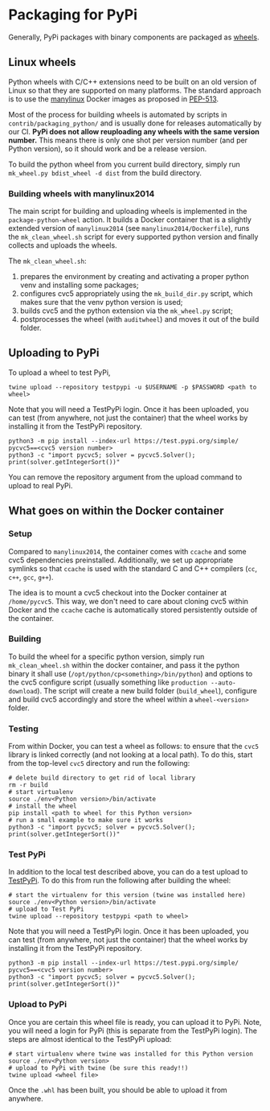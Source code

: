 # Packaging for PyPi

Generally, PyPi packages with binary components are packaged as
[wheels](https://packaging.python.org/en/latest/glossary/#term-Wheel).


## Linux wheels

Python wheels with C/C++ extensions need to be built on an old version of Linux
so that they are supported on many platforms. The standard approach is to use
the [manylinux](https://github.com/pypa/manylinux) Docker images as proposed in
[PEP-513](https://www.python.org/dev/peps/pep-0513/).

Most of the process for building wheels is automated by scripts in
`contrib/packaging_python/` and is usually done for releases automatically by
our CI.
**PyPi does not allow reuploading any wheels with the same version number.**
This means there is
only one shot per version number (and per Python version), so it should work and
be a release version.

To build the python wheel from you current build directory, simply run
`mk_wheel.py bdist_wheel -d dist` from the build directory.

### Building wheels with manylinux2014

The main script for building and uploading wheels is implemented in the
`package-python-wheel` action. It builds a Docker container that is a slightly
extended version of `manylinux2014` (see `manylinux2014/Dockerfile`), runs the `mk_clean_wheel.sh` script for every supported python version and finally collects and uploads the wheels.

The `mk_clean_wheel.sh`:

1. prepares the environment by creating and activating a proper python venv and installing some packages;
2. configures cvc5 appropriately using the `mk_build_dir.py` script, which makes sure that the venv python version is used;
3. builds cvc5 and the python extension via the `mk_wheel.py` script;
4. postprocesses the wheel (with `auditwheel`) and moves it out of the build folder.


## Uploading to PyPi

To upload a wheel to test PyPi,

    twine upload --repository testpypi -u $USERNAME -p $PASSWORD <path to wheel>

Note that you will need a TestPyPi login. Once it has been uploaded, you can
test (from anywhere, not just the container) that the wheel works by installing
it from the TestPyPi repository.

```
python3 -m pip install --index-url https://test.pypi.org/simple/ pycvc5==<cvc5 version number>
python3 -c "import pycvc5; solver = pycvc5.Solver(); print(solver.getIntegerSort())"
```

You can remove the repository argument from the upload command to upload to
real PyPi.

## What goes on within the Docker container

### Setup

Compared to `manylinux2014`, the container comes with `ccache` and some cvc5
dependencies preinstalled. Additionally, we set up appropriate symlinks so that
`ccache` is used with the standard C and C++ compilers (`cc`, `c++`, `gcc`, `g++`).

The idea is to mount a cvc5 checkout into the Docker container at `/home/pycvc5`.
This way, we don't need to care about cloning cvc5 within Docker and the `ccache` cache is automatically stored persistently outside of the container.

### Building

To build the wheel for a specific python version, simply run `mk_clean_wheel.sh` within the docker container, and pass it the python binary it shall use (`/opt/python/cp<something>/bin/python`) and options to the cvc5 configure script (usually something like `production --auto-download`).
The script will create a new build folder (`build_wheel`), configure and build cvc5 accordingly and store the wheel within a `wheel-<version>` folder.

### Testing

From within Docker, you can test a wheel as follows: to ensure that the `cvc5`
library is linked correctly (and not looking at a local path). To do this,
start from the top-level `cvc5` directory and run the following:
```
# delete build directory to get rid of local library
rm -r build
# start virtualenv
source ./env<Python version>/bin/activate
# install the wheel
pip install <path to wheel for this Python version>
# run a small example to make sure it works
python3 -c "import pycvc5; solver = pycvc5.Solver(); print(solver.getIntegerSort())"
```

### Test PyPi

In addition to the local test described above, you can do a test upload to
[TestPyPi](https://packaging.python.org/guides/using-testpypi/). To do this from
run the following after building the wheel:
```
# start the virtualenv for this version (twine was installed here)
source ./env<Python version>/bin/activate
# upload to Test PyPi
twine upload --repository testpypi <path to wheel>
```

Note that you will need a TestPyPi login. Once it has been uploaded, you can
test (from anywhere, not just the container) that the wheel works by installing
it from the TestPyPi repository.

```
python3 -m pip install --index-url https://test.pypi.org/simple/ pycvc5==<cvc5 version number>
python3 -c "import pycvc5; solver = pycvc5.Solver(); print(solver.getIntegerSort())"
```

### Upload to PyPi

Once you are certain this wheel file is ready, you can upload it to PyPi. Note,
you will need a login for PyPi (this is separate from the TestPyPi login). The
steps are almost identical to the TestPyPi upload:
```
# start virtualenv where twine was installed for this Python version
source ./env<Python version>
# upload to PyPi with twine (be sure this ready!!)
twine upload <wheel file>
```

Once the `.whl` has been built, you should be able to upload it from anywhere.
